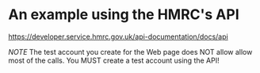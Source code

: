 
# An example using the HMRC's API

https://developer.service.hmrc.gov.uk/api-documentation/docs/api


*NOTE* The test account you create for the Web page does NOT allow allow most of the calls. You MUST create a test account using the API!
